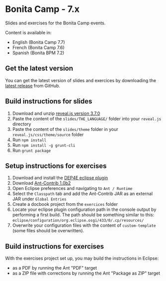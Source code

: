 Bonita Camp - 7.x
====================

Slides and exercises for the Bonita Camp events.

Content is available in:
- English (Bonita Camp 7.7)
- French (Bonita Camp 7.6)
- Spanish (Bonita BPM 7.2)

## Get the latest version
You can get the latest version of slides and exercices by downloading the [latest release](https://github.com/Bonitasoft-Community/bonita-camp/releases/latest) from GitHub.

## Build instructions for slides
1. Download and unzip [reveal.js version 3.7.0](https://github.com/hakimel/reveal.js/releases/tag/3.7.0)
2. Paste the content of the `slides/THE_LANGUAGE/` folder into your `reveal.js` directory
3. Paste the content of the `slides/theme` folder in your `reveal.js/css/theme/source` folder
4. Run `npm install`
5. Run `npm install -g grunt-cli`
6. Run `grunt package`

## Setup instructions for exercises
1. Download and install the [DEP4E eclipse plugin](http://dep4e.sourceforge.net/)
2. Download [Ant-Contrib 1.0b2](http://sourceforge.net/projects/ant-contrib/files/ant-contrib/ant-contrib-1.0b2/ant-contrib-1.0b2-bin.zip/download)
3. Open Eclipse preferences and navigating to `Ant / Runtime`
4. Select the `Classpath` tab and add the Ant-Contrib JAR as an external JAR under `Global Entries`
5. Create a docbook project from the `exercices` folder
6. Locate your eclipse plugin configuration path in the console output by performing a first build. The path should be something similar to this: `eclipse/configuration/org.eclipse.osgi/433/0/.cp/resources/`
7. Overwrite your configuration files with the content of `custom-template` (some files should be overwritten).

## Build instructions for exercises
With the exercises project set up, you may build the instructions in Eclipse:
- as a PDF by running the Ant "PDF" target
- as a ZIP file with corrections by running the Ant "Package as ZIP" target
